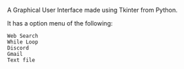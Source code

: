 A Graphical User Interface made using Tkinter from Python.

It has a option menu of the following:
```
Web Search
While Loop
Discord 
Gmail 
Text file
```

